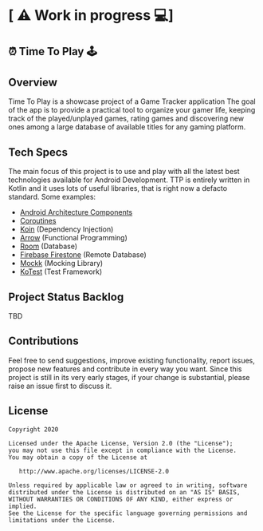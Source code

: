 \[ ⚠️ Work in progress 💻]
===========================
## ⏰ Time To Play 🕹

Overview
--------
Time To Play is a showcase project of a Game Tracker application
The goal of the app is to provide a practical tool to organize your gamer life,
keeping track of the played/unplayed games, rating games and discovering new ones among a large database of available titles for any gaming platform.

Tech Specs
----------
The main focus of this project is to use and play with all the latest best technologies available for Android Development.
TTP is entirely written in Kotlin and it uses lots of useful libraries, that is right now a defacto standard.
Some examples:
*  [Android Architecture Components](https://developer.android.com/topic/libraries/architecture)
*  [Coroutines](https://github.com/Kotlin/kotlinx.coroutines)
*  [Koin](https://github.com/InsertKoinIO/koin) (Dependency Injection)
*  [Arrow](https://arrow-kt.io/) (Functional Programming)
*  [Room](https://developer.android.com/topic/libraries/architecture/room) (Database)
*  [Firebase Firestone](https://firebase.google.com/products/firestore/) (Remote Database)
*  [Mockk](https://mockk.io/) (Mocking Library)
*  [KoTest](https://github.com/kotest/kotest) (Test Framework)

Project Status Backlog
----------------------

TBD

Contributions
-------------
Feel free to send suggestions, improve existing functionality, report issues, propose new features and contribute in every way you want.
Since this project is still in its very early stages, if your change is substantial, please raise an issue first to discuss it.

License
-------

    Copyright 2020

    Licensed under the Apache License, Version 2.0 (the "License");
    you may not use this file except in compliance with the License.
    You may obtain a copy of the License at

       http://www.apache.org/licenses/LICENSE-2.0

    Unless required by applicable law or agreed to in writing, software
    distributed under the License is distributed on an "AS IS" BASIS,
    WITHOUT WARRANTIES OR CONDITIONS OF ANY KIND, either express or implied.
    See the License for the specific language governing permissions and
    limitations under the License.
